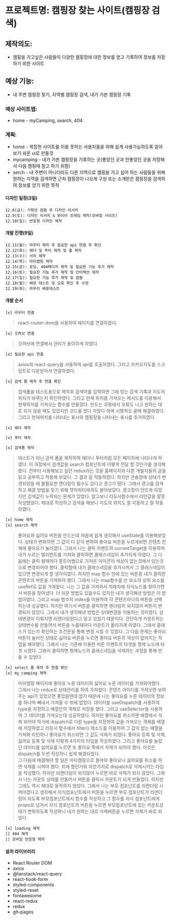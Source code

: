 # 프로젝트명: 캠핑장 찾는 사이트(캠핑장 검색)

## 제작의도:

- 캠핑을 가고싶은 사람들이 다양한 캠핑장에 대한 정보를 얻고 기록하여 정보를 저장하기 위한 사이트

## 예상 기능:

- 내 주변 캠핑장 찾기, 지역별 캠핑장 검색, 내가 가본 캠핑장 기록

### 예상 사이트맵:

- home - myCamping, search, 404

### 계획:

- home - 복잡한 사이트를 이용 못하는 사용자들을 위해 쉽게 사용가능하도록 알아보기 쉬운 ui로 만들것
- mycamping - 내가 가본 캠핑장을 기록하는 곳(좋았던 곳과 안좋았던 곳을 저장해서 다음 캠핑때 참고 하기 위함)
- serch - 내 주변이 아니더라도 다른 지역으로 캠핑을 가고 싶어 하는 사람들을 위해 원하는 지역을 검색하면 근처 캠핑장이 나오게 구성 또는 소개받은 캠핑장을 검색하여 정보를 얻기 위한 목적

#### 디자인 일정(3일)

    12.8(금): 기획안 컴펌 후 디자인 리서치
    12.9(토): 디자인 리서치 & 와이어 프레임 제작(모바일 사이즈)
    12.10(일): 반응형 디자인 제작

#### 개발 진행(9일)

    12.11(월): 라우터 제작 후 필요한 api 연결 후 확인
    12.12(화): 헤더 및 푸터 제작 및 홈 제작
    12.13(수): 서치 제작
    12.14(목): 마이캠핑 제작
    12.15(금): 로딩, 404페이지 제작 및 필요한 기능 추가 제작
    12.16(토): 필요한 기능 추가 제작 및 인터렉션 제작
    12.17(일): 필요한 기능 추가 제작 및 컴펌
    12.18(월): 배포 테스트 및 오류 확인 후 수정
    12.19(화): 마무리 배포테스트

#### 개발 순서

    [x] 라우터 연결

> react-router-dom을 사용하여 페이지를 연결하였다.

    [x] 깃허브 연결

> 깃허브에 연결해서 관리가 용이하게 하였다.

    [x] 필요한 api 연결

> axios와 react-query를 사용하여 api를 호출하였다. 그리고 카카오지도를 스크립트로 다운받아서 연결하였다.

    [x] 검색 폼 제작 후 연결 확인

> 검색폼을 테스트용으로 제작후 검색어를 입력하면 그에 맞는 검색 기록과 지도의 위치가 바뀌는지 확인하였다. 그리고 현재 위치를 가져오는 메서드를 이용해서 현재위치를 가져오는 함수를 만들었다. 만드는 과정에서 오류도 나고 원하는 대로 되지 않을 때도 있었지만 코드를 썼다 지웠다 하며 시행착오 끝에 해결하였다. 그리고 현재위치를 나타내는 표시와 캠핑장을 나타내는 표시를 추가하였다.

    [x] 헤더 제작

    [x] 푸터 제작

    [x] 검색폼 제작

> 테스트가 아닌 검색 폼을 제작하여 헤더나 푸터처럼 모든 페이지에 나타나게 하였다. 이 과정에서 검색값을 search 컴포넌트에 어떻게 전달 할 것인가를 생각해 봤다. 전부터 사용해보고 싶던 redux라는 것을 홈페이지와 다른 개발자들의 글을 읽고 공부하고 적용해 보았다. 그 결과 잘 작동하였다. 하지만 콘솔창에 상태가 변경되었을 때 불필요한 랜더링이 될수도 있다고 경고가 떴다. 그래서 경고를 검색하고 해결 방법을 찾기 위해 챗지피티에게도 물어보았다. 경고창이 안뜨게 되었지만 검색값이 누락되는 문제가 있었다. 알고보니 리듀서함수에서 리턴값을 잘못 작성했었다. 제대로 작성하고 검색을 해보니 지도의 위치도 잘 이동하고 잘 작동하였다.

    [x] home 제작
    [x] search 제작

> 좋아요와 싫어요 버튼을 만드는데 처음에 쉽게 생각해서 useState를 이용해보았다. 상태가 변화하면 그 값이 다 같이 변하여 좋아요 버튼을 누르게되면 콘텐츠 전체에 좋아요가 눌러졌다. 그래서 나는 클릭 이벤트의 currentTarget을 이용하여 내가 누르는 엘리먼트를 가져와 클릭하면 클래스네임이 추가되게 하였다. 그 다음에는 클릭 될때마다 폰트어썸으로 가져온 아이콘이 색상이 없는것에서 있는것으로 변경되어야 했다. 클릭할때 내가 클래스네임을 추가시켜서 그 클래스네임이 있으면 변경되게 할 생각이였다. 하지만 map 함수 안에 있는 버튼중 내가 클릭한 콘텐츠의 버튼을 가져와야 했다. 그래서 나는 map함수를 쓴 요소의 상위 요소를 useRef로 값을 가져왔다. 나는 그 값을 가져와서 차례차례 자식노드를 찾아가면서 버튼을 찾아냈다. 더 쉬운 방법도 있을수도 있지만 내가 생각해낸 방법은 이 방법이였다. 그리고 map 함수의 index를 이용하여 각 콘텐츠마다의 버튼을 선택하는데 성공했다. 하지만 여기서 버튼을 클릭하면 랜더링이 되지않아 버튼이 변경되지 않았다. 그래서 내가 생각해낸 방법은 상태변경을 이용하는 것이였다. 상태변경이 이뤄지면 리랜더링된다고 알고 있었기 때문이다. 간단하게 카운트하는 상태변수를 만들어서 버튼을 누를때마다 카운트가 올라가게 하였다. 그래서 클래스가 있는지 확인하는 조건문을 통해 변경 시킬 수 있었다. 그 다음 문제는 좋아요 버튼이 눌러진 상태로 싫어요 버튼을 누르면 좋아요 버튼의 색상이 없어지는 작업을 해야했다. 그래서 나는 기존에 이용한 버튼 이벤트의 타겟을 형제 노드에 타겟 시켰다. 그래서 클릭하면 형제노드의 클래스네임을 삭제하는 과정을 통해 만들 수 있었다.

    [x] select 폼 제작 후 연결 확인
    [x] my_camping 제작

> 마이캠핑 페이지에 좋아요 누른 데이터와 싫어요 누른 데이터를 가져와야했다. 그래서 나는 redux로 상태관리를 하여 가져왔다. 콘텐츠 아이디를 가져오면 보여주는 api가 있었으면 좋았을텐데 없기 때문에 나는 좋아요를 누른 데이터의 정보를 하나씩 빼내서 가져올 수 밖에 없었다. 데이터를 useDispatch를 사용하여 type을 지정하고 배열안의 객체로 저장을 했다. 그리고 useSelector을 사용하여 그 데이터를 가져오는데 성공하였다. 하지만 좋아요를 취소하면 배열에서 삭제 되어야 하기에 dispatch로 다른 type을 지정하여 값을 가져오는 객체를 배열에 저장하였고 리듀서 함수에서 filter() 메소드를 이용하여 그 값이 없는 배열을 가져와 리턴하니 좋아요가 취소되면 그 값도 삭제가 되었다. 좋아요 등록 및 삭제, 싫어요 등록 및 삭제 이렇게 4가지의 타입을 작성하였다. 그리고 좋아요를 눌렀던 데이터를 싫어요를 누르면 또 좋아요 쪽에서 삭제가 되어야 했다. 이것은 dispatch를 두번 작성하니 쉽게 해결되었다. <br/> 그 다음에 해결해야 할 일은 마이캠핑으로 돌아와 좋아요나 싫어요를 취소를 하면 삭제를 시켜야 했다. 위에 했던거와 마찬가지로 dispatch로 삭제시키는 타입을 작성했다. 하지만 리랜더링이 되지않아 누르면 바로 삭제가 되지 않았다. 그래서 나는 카운트 상태를 만들어서 버튼을 클릭시 카운트가 되게 만들었다. 하지만 그래도 역시 제대로 동작하지 않았다. 그래서 나는 부모 컴포넌트를 리랜더링 시켜야겠다고 생각해서 자식컴포넌트에서 버튼을 누르면 부모 컴포넌트가 리랜더링이 되도록 부모컴포넌트에서 함수를 작성하고 그 함수를 자식 컴포넌트에게 props로 넘겨서 자식 컴포넌트의 버튼을 누르면 부모컴포넌트에 있는 카운트상태가 변화하도록 작성하니 내가 원하는 대로 삭제버튼을 누르면 삭제가 바로 되었다.

    [x] loading 제작
    [] 404 제작
    [] 모바일 반응형 제작

#### 설치 라이브러리

- React Router DOM
- axios
- @tanstack/react-query
- react-hook-form
- styled-components
- styled-reset
- fontawesome
- react-redux
- redux
- gh-pages
